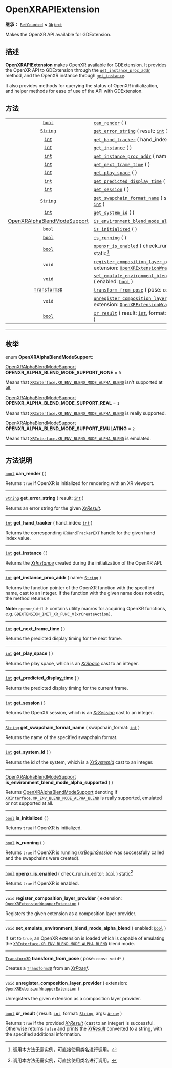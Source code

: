 <!-- ⚠ 请勿编辑本文件 ⚠ -->
<!-- 本文档使用脚本从 WeDot 引擎源码仓库生成。 -->
<!-- 生成脚本：https://github.com/WeDot-Engine/WeDot/tree/4.3/doc/tools/make_md.py； -->
<!-- 原文件：https://github.com/WeDot-Engine/WeDot/tree/4.3/modules/openxr/doc_classes/OpenXRAPIExtension.xml。 -->

<div id="_class_openxrapiextension"></div>

# OpenXRAPIExtension

**继承：** [`RefCounted`](class_refcounted.md) **<** [`Object`](class_object.md)

Makes the OpenXR API available for GDExtension.

## 描述

**OpenXRAPIExtension** makes OpenXR available for GDExtension. It provides the OpenXR API to GDExtension through the [`get_instance_proc_addr`](#class_openxrapiextension_method_get_instance_proc_addr) method, and the OpenXR instance through [`get_instance`](#class_openxrapiextension_method_get_instance).

It also provides methods for querying the status of OpenXR initialization, and helper methods for ease of use of the API with GDExtension.

## 方法

|||
|:-:|:--|
| [`bool`](class_bool.md)                                                             | [`can_render`](#class_openxrapiextension_method_can_render) ( )                                                                                                                                                |
| [`String`](class_string.md)                                                         | [`get_error_string`](#class_openxrapiextension_method_get_error_string) ( result: [`int`](class_int.md) )                                                                                                      |
| [`int`](class_int.md)                                                               | [`get_hand_tracker`](#class_openxrapiextension_method_get_hand_tracker) ( hand_index: [`int`](class_int.md) )                                                                                                  |
| [`int`](class_int.md)                                                               | [`get_instance`](#class_openxrapiextension_method_get_instance) ( )                                                                                                                                            |
| [`int`](class_int.md)                                                               | [`get_instance_proc_addr`](#class_openxrapiextension_method_get_instance_proc_addr) ( name: [`String`](class_string.md) )                                                                                      |
| [`int`](class_int.md)                                                               | [`get_next_frame_time`](#class_openxrapiextension_method_get_next_frame_time) ( )                                                                                                                              |
| [`int`](class_int.md)                                                               | [`get_play_space`](#class_openxrapiextension_method_get_play_space) ( )                                                                                                                                        |
| [`int`](class_int.md)                                                               | [`get_predicted_display_time`](#class_openxrapiextension_method_get_predicted_display_time) ( )                                                                                                                |
| [`int`](class_int.md)                                                               | [`get_session`](#class_openxrapiextension_method_get_session) ( )                                                                                                                                              |
| [`String`](class_string.md)                                                         | [`get_swapchain_format_name`](#class_openxrapiextension_method_get_swapchain_format_name) ( swapchain_format: [`int`](class_int.md) )                                                                          |
| [`int`](class_int.md)                                                               | [`get_system_id`](#class_openxrapiextension_method_get_system_id) ( )                                                                                                                                          |
| [OpenXRAlphaBlendModeSupport](#enum_openxrapiextension_openxralphablendmodesupport) | [`is_environment_blend_mode_alpha_supported`](#class_openxrapiextension_method_is_environment_blend_mode_alpha_supported) ( )                                                                                  |
| [`bool`](class_bool.md)                                                             | [`is_initialized`](#class_openxrapiextension_method_is_initialized) ( )                                                                                                                                        |
| [`bool`](class_bool.md)                                                             | [`is_running`](#class_openxrapiextension_method_is_running) ( )                                                                                                                                                |
| [`bool`](class_bool.md)                                                             | [`openxr_is_enabled`](#class_openxrapiextension_method_openxr_is_enabled) ( check_run_in_editor: [`bool`](class_bool.md) ) static[^static]                                                                     |
| `void`                                                                              | [`register_composition_layer_provider`](#class_openxrapiextension_method_register_composition_layer_provider) ( extension: [`OpenXRExtensionWrapperExtension`](class_openxrextensionwrapperextension.md) )     |
| `void`                                                                              | [`set_emulate_environment_blend_mode_alpha_blend`](#class_openxrapiextension_method_set_emulate_environment_blend_mode_alpha_blend) ( enabled: [`bool`](class_bool.md) )                                       |
| [`Transform3D`](class_transform3d.md)                                               | [`transform_from_pose`](#class_openxrapiextension_method_transform_from_pose) ( pose: `const void*` )                                                                                                          |
| `void`                                                                              | [`unregister_composition_layer_provider`](#class_openxrapiextension_method_unregister_composition_layer_provider) ( extension: [`OpenXRExtensionWrapperExtension`](class_openxrextensionwrapperextension.md) ) |
| [`bool`](class_bool.md)                                                             | [`xr_result`](#class_openxrapiextension_method_xr_result) ( result: [`int`](class_int.md), format: [`String`](class_string.md), args: [`Array`](class_array.md) )                                              |

<!-- rst-class:: classref-section-separator -->

---

## 枚举

<div id="_class_enum_openxrapiextension_openxralphablendmodesupport"></div>

enum **OpenXRAlphaBlendModeSupport**: <div id="enum_openxrapiextension_openxralphablendmodesupport"></div>

<div id="_class_openxrapiextension_constant_openxr_alpha_blend_mode_support_none"></div>

[OpenXRAlphaBlendModeSupport](#enum_openxrapiextension_openxralphablendmodesupport) **OPENXR_ALPHA_BLEND_MODE_SUPPORT_NONE** = ``0``

Means that [`XRInterface.XR_ENV_BLEND_MODE_ALPHA_BLEND`](#class_xrinterface_constant_xr_env_blend_mode_alpha_blend) isn't supported at all.

<div id="_class_openxrapiextension_constant_openxr_alpha_blend_mode_support_real"></div>

[OpenXRAlphaBlendModeSupport](#enum_openxrapiextension_openxralphablendmodesupport) **OPENXR_ALPHA_BLEND_MODE_SUPPORT_REAL** = ``1``

Means that [`XRInterface.XR_ENV_BLEND_MODE_ALPHA_BLEND`](#class_xrinterface_constant_xr_env_blend_mode_alpha_blend) is really supported.

<div id="_class_openxrapiextension_constant_openxr_alpha_blend_mode_support_emulating"></div>

[OpenXRAlphaBlendModeSupport](#enum_openxrapiextension_openxralphablendmodesupport) **OPENXR_ALPHA_BLEND_MODE_SUPPORT_EMULATING** = ``2``

Means that [`XRInterface.XR_ENV_BLEND_MODE_ALPHA_BLEND`](#class_xrinterface_constant_xr_env_blend_mode_alpha_blend) is emulated.

<!-- rst-class:: classref-section-separator -->

---

## 方法说明

<div id="_class_openxrapiextension_method_can_render"></div>

[`bool`](class_bool.md) **can_render** ( )<div id="class_openxrapiextension_method_can_render"></div>

Returns `true` if OpenXR is initialized for rendering with an XR viewport.

<!-- rst-class:: classref-item-separator -->

---

<div id="_class_openxrapiextension_method_get_error_string"></div>

[`String`](class_string.md) **get_error_string** ( result: [`int`](class_int.md) )<div id="class_openxrapiextension_method_get_error_string"></div>

Returns an error string for the given [*XrResult*](https://registry.khronos.org/OpenXR/specs/1.0/man/html/XrResult.html).

<!-- rst-class:: classref-item-separator -->

---

<div id="_class_openxrapiextension_method_get_hand_tracker"></div>

[`int`](class_int.md) **get_hand_tracker** ( hand_index: [`int`](class_int.md) )<div id="class_openxrapiextension_method_get_hand_tracker"></div>

Returns the corresponding `XRHandTrackerEXT` handle for the given hand index value.

<!-- rst-class:: classref-item-separator -->

---

<div id="_class_openxrapiextension_method_get_instance"></div>

[`int`](class_int.md) **get_instance** ( )<div id="class_openxrapiextension_method_get_instance"></div>

Returns the [*XrInstance*](https://registry.khronos.org/OpenXR/specs/1.0/man/html/XrInstance.html) created during the initialization of the OpenXR API.

<!-- rst-class:: classref-item-separator -->

---

<div id="_class_openxrapiextension_method_get_instance_proc_addr"></div>

[`int`](class_int.md) **get_instance_proc_addr** ( name: [`String`](class_string.md) )<div id="class_openxrapiextension_method_get_instance_proc_addr"></div>

Returns the function pointer of the OpenXR function with the specified name, cast to an integer. If the function with the given name does not exist, the method returns `0`.

 **Note:** `openxr/util.h` contains utility macros for acquiring OpenXR functions, e.g. `GDEXTENSION_INIT_XR_FUNC_V(xrCreateAction)`.

<!-- rst-class:: classref-item-separator -->

---

<div id="_class_openxrapiextension_method_get_next_frame_time"></div>

[`int`](class_int.md) **get_next_frame_time** ( )<div id="class_openxrapiextension_method_get_next_frame_time"></div>

Returns the predicted display timing for the next frame.

<!-- rst-class:: classref-item-separator -->

---

<div id="_class_openxrapiextension_method_get_play_space"></div>

[`int`](class_int.md) **get_play_space** ( )<div id="class_openxrapiextension_method_get_play_space"></div>

Returns the play space, which is an [*XrSpace*](https://registry.khronos.org/OpenXR/specs/1.0/man/html/XrSpace.html) cast to an integer.

<!-- rst-class:: classref-item-separator -->

---

<div id="_class_openxrapiextension_method_get_predicted_display_time"></div>

[`int`](class_int.md) **get_predicted_display_time** ( )<div id="class_openxrapiextension_method_get_predicted_display_time"></div>

Returns the predicted display timing for the current frame.

<!-- rst-class:: classref-item-separator -->

---

<div id="_class_openxrapiextension_method_get_session"></div>

[`int`](class_int.md) **get_session** ( )<div id="class_openxrapiextension_method_get_session"></div>

Returns the OpenXR session, which is an [*XrSession*](https://registry.khronos.org/OpenXR/specs/1.0/man/html/XrSession.html) cast to an integer.

<!-- rst-class:: classref-item-separator -->

---

<div id="_class_openxrapiextension_method_get_swapchain_format_name"></div>

[`String`](class_string.md) **get_swapchain_format_name** ( swapchain_format: [`int`](class_int.md) )<div id="class_openxrapiextension_method_get_swapchain_format_name"></div>

Returns the name of the specified swapchain format.

<!-- rst-class:: classref-item-separator -->

---

<div id="_class_openxrapiextension_method_get_system_id"></div>

[`int`](class_int.md) **get_system_id** ( )<div id="class_openxrapiextension_method_get_system_id"></div>

Returns the id of the system, which is a [*XrSystemId*](https://registry.khronos.org/OpenXR/specs/1.0/man/html/XrSystemId.html) cast to an integer.

<!-- rst-class:: classref-item-separator -->

---

<div id="_class_openxrapiextension_method_is_environment_blend_mode_alpha_supported"></div>

[OpenXRAlphaBlendModeSupport](#enum_openxrapiextension_openxralphablendmodesupport) **is_environment_blend_mode_alpha_supported** ( )<div id="class_openxrapiextension_method_is_environment_blend_mode_alpha_supported"></div>

Returns [OpenXRAlphaBlendModeSupport](#enum_openxrapiextension_openxralphablendmodesupport) denoting if [`XRInterface.XR_ENV_BLEND_MODE_ALPHA_BLEND`](#class_xrinterface_constant_xr_env_blend_mode_alpha_blend) is really supported, emulated or not supported at all.

<!-- rst-class:: classref-item-separator -->

---

<div id="_class_openxrapiextension_method_is_initialized"></div>

[`bool`](class_bool.md) **is_initialized** ( )<div id="class_openxrapiextension_method_is_initialized"></div>

Returns `true` if OpenXR is initialized.

<!-- rst-class:: classref-item-separator -->

---

<div id="_class_openxrapiextension_method_is_running"></div>

[`bool`](class_bool.md) **is_running** ( )<div id="class_openxrapiextension_method_is_running"></div>

Returns `true` if OpenXR is running ([*xrBeginSession*](https://registry.khronos.org/OpenXR/specs/1.0/man/html/xrBeginSession.html) was successfully called and the swapchains were created).

<!-- rst-class:: classref-item-separator -->

---

<div id="_class_openxrapiextension_method_openxr_is_enabled"></div>

[`bool`](class_bool.md) **openxr_is_enabled** ( check_run_in_editor: [`bool`](class_bool.md) ) static[^static]<div id="class_openxrapiextension_method_openxr_is_enabled"></div>

Returns `true` if OpenXR is enabled.

<!-- rst-class:: classref-item-separator -->

---

<div id="_class_openxrapiextension_method_register_composition_layer_provider"></div>

`void` **register_composition_layer_provider** ( extension: [`OpenXRExtensionWrapperExtension`](class_openxrextensionwrapperextension.md) )<div id="class_openxrapiextension_method_register_composition_layer_provider"></div>

Registers the given extension as a composition layer provider.

<!-- rst-class:: classref-item-separator -->

---

<div id="_class_openxrapiextension_method_set_emulate_environment_blend_mode_alpha_blend"></div>

`void` **set_emulate_environment_blend_mode_alpha_blend** ( enabled: [`bool`](class_bool.md) )<div id="class_openxrapiextension_method_set_emulate_environment_blend_mode_alpha_blend"></div>

If set to `true`, an OpenXR extension is loaded which is capable of emulating the [`XRInterface.XR_ENV_BLEND_MODE_ALPHA_BLEND`](#class_xrinterface_constant_xr_env_blend_mode_alpha_blend) blend mode.

<!-- rst-class:: classref-item-separator -->

---

<div id="_class_openxrapiextension_method_transform_from_pose"></div>

[`Transform3D`](class_transform3d.md) **transform_from_pose** ( pose: `const void*` )<div id="class_openxrapiextension_method_transform_from_pose"></div>

Creates a [`Transform3D`](class_transform3d.md) from an [*XrPosef*](https://registry.khronos.org/OpenXR/specs/1.0/man/html/XrPosef.html).

<!-- rst-class:: classref-item-separator -->

---

<div id="_class_openxrapiextension_method_unregister_composition_layer_provider"></div>

`void` **unregister_composition_layer_provider** ( extension: [`OpenXRExtensionWrapperExtension`](class_openxrextensionwrapperextension.md) )<div id="class_openxrapiextension_method_unregister_composition_layer_provider"></div>

Unregisters the given extension as a composition layer provider.

<!-- rst-class:: classref-item-separator -->

---

<div id="_class_openxrapiextension_method_xr_result"></div>

[`bool`](class_bool.md) **xr_result** ( result: [`int`](class_int.md), format: [`String`](class_string.md), args: [`Array`](class_array.md) )<div id="class_openxrapiextension_method_xr_result"></div>

Returns `true` if the provided [*XrResult*](https://registry.khronos.org/OpenXR/specs/1.0/man/html/XrResult.html) (cast to an integer) is successful. Otherwise returns `false` and prints the [*XrResult*](https://registry.khronos.org/OpenXR/specs/1.0/man/html/XrResult.html) converted to a string, with the specified additional information.

[^virtual]: 本方法通常需要用户覆盖才能生效。
[^const]: 本方法无副作用，不会修改该实例的任何成员变量。
[^vararg]: 本方法除了能接受在此处描述的参数外，还能够继续接受任意数量的参数。
[^constructor]: 本方法用于构造某个类型。
[^static]: 调用本方法无需实例，可直接使用类名进行调用。
[^operator]: 本方法描述的是使用本类型作为左操作数的有效运算符。
[^bitfield]: 这个值是由下列位标志构成位掩码的整数。
[^void]: 无返回值。
